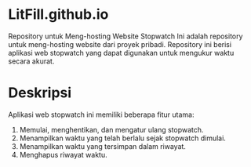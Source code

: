 # LitFill.github.io
Repository untuk Meng-hosting Website Stopwatch
Ini adalah repository untuk meng-hosting website dari proyek pribadi. Repository ini berisi aplikasi web stopwatch yang dapat digunakan untuk mengukur waktu secara akurat.

# Deskripsi
Aplikasi web stopwatch ini memiliki beberapa fitur utama:

1. Memulai, menghentikan, dan mengatur ulang stopwatch.
2. Menampilkan waktu yang telah berlalu sejak stopwatch dimulai.
3. Menampilkan waktu yang tersimpan dalam riwayat.
4. Menghapus riwayat waktu.
